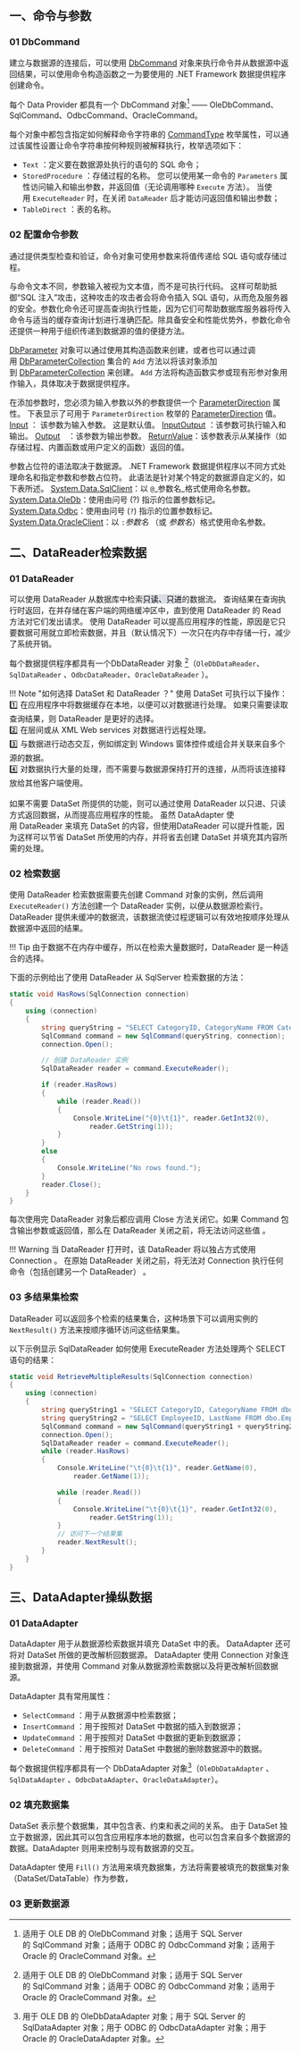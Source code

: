 ## 一、命令与参数
### 01 DbCommand

建立与数据源的连接后，可以使用 [DbCommand](https://learn.microsoft.com/zh-cn/dotnet/api/system.data.common.dbcommand) 对象来执行命令并从数据源中返回结果，可以使用命令构造函数之一为要使用的 .NET Framework 数据提供程序创建命令。

每个 Data Provider 都具有一个 DbCommand 对象[^1] —— OleDbCommand、SqlCommand、OdbcCommand、OracleCommand。


每个对象中都包含指定如何解释命令字符串的 [CommandType](https://learn.microsoft.com/zh-cn/dotnet/api/system.data.commandtype) 枚举属性，可以通过该属性设置让命令字符串按何种规则被解释执行，枚举选项如下：

- `Text` ：定义要在数据源处执行的语句的 SQL 命令；
- `StoredProcedure` ：存储过程的名称。 您可以使用某一命令的 `Parameters` 属性访问输入和输出参数，并返回值（无论调用哪种 `Execute` 方法）。 当使用 `ExecuteReader` 时，在关闭 `DataReader` 后才能访问返回值和输出参数；
- `TableDirect` ：表的名称。

### 02 配置命令参数
通过提供类型检查和验证，命令对象可使用参数来将值传递给 SQL 语句或存储过程。

与命令文本不同，参数输入被视为文本值，而不是可执行代码。 这样可帮助抵御“SQL 注入”攻击，这种攻击的攻击者会将命令插入 SQL 语句，从而危及服务器的安全。参数化命令还可提高查询执行性能，因为它们可帮助数据库服务器将传入命令与适当的缓存查询计划进行准确匹配。除具备安全和性能优势外，参数化命令还提供一种用于组织传递到数据源的值的便捷方法。

[DbParameter](https://learn.microsoft.com/zh-cn/dotnet/api/system.data.common.dbparameter) 对象可以通过使用其构造函数来创建，或者也可以通过调用 [DbParameterCollection](https://learn.microsoft.com/zh-cn/dotnet/api/system.data.common.dbcommand.dbparametercollection) 集合的 `Add` 方法以将该对象添加到 [DbParameterCollection](https://learn.microsoft.com/zh-cn/dotnet/api/system.data.common.dbparametercollection) 来创建。 `Add` 方法将构造函数实参或现有形参对象用作输入，具体取决于数据提供程序。

在添加参数时，您必须为输入参数以外的参数提供一个 [ParameterDirection](https://learn.microsoft.com/zh-cn/dotnet/api/system.data.parameterdirection) 属性。 下表显示了可用于 `ParameterDirection` 枚举的 [ParameterDirection](https://learn.microsoft.com/zh-cn/dotnet/api/system.data.parameterdirection) 值。
[Input](https://learn.microsoft.com/zh-cn/dotnet/api/system.data.parameterdirection#system-data-parameterdirection-input) ： 该参数为输入参数。 这是默认值。
[InputOutput](https://learn.microsoft.com/zh-cn/dotnet/api/system.data.parameterdirection#system-data-parameterdirection-inputoutput) ：该参数可执行输入和输出。
[Output](https://learn.microsoft.com/zh-cn/dotnet/api/system.data.parameterdirection#system-data-parameterdirection-output)　：该参数为输出参数。
[ReturnValue](https://learn.microsoft.com/zh-cn/dotnet/api/system.data.parameterdirection#system-data-parameterdirection-returnvalue)：该参数表示从某操作（如存储过程、内置函数或用户定义的函数）返回的值。

参数占位符的语法取决于数据源。 .NET Framework 数据提供程序以不同方式处理命名和指定参数和参数占位符。 此语法是针对某个特定的数据源自定义的，如下表所述。
[System.Data.SqlClient](https://learn.microsoft.com/zh-cn/dotnet/api/system.data.sqlclient)：以 `@`_参数名_格式使用命名参数。
[System.Data.OleDb](https://learn.microsoft.com/zh-cn/dotnet/api/system.data.oledb)：使用由问号 (?) 指示的位置参数标记。
[System.Data.Odbc](https://learn.microsoft.com/zh-cn/dotnet/api/system.data.odbc)：使用由问号 (`?`) 指示的位置参数标记。
[System.Data.OracleClient](https://learn.microsoft.com/zh-cn/dotnet/api/system.data.oracleclient)：以 `:`_参数名_ （或 _参数名_）格式使用命名参数。

## 二、DataReader检索数据

### 01 DataReader
可以使用 DataReader 从数据库中检索<mark style="background: #CACFD9A6;">只读、只进</mark>的数据流。 查询结果在查询执行时返回，在并存储在客户端的网络缓冲区中，直到使用 DataReader 的 Read 方法对它们发出请求。 使用 DataReader 可以提高应用程序的性能，原因是它只要数据可用就立即检索数据，并且（默认情况下）一次只在内存中存储一行，减少了系统开销。

每个数据提供程序都具有一个DbDataReader 对象 [^1]（`OleDbDataReader`、`SqlDataReader` 、`OdbcDataReader`、`OracleDataReader` ）。

!!! Note "如何选择 DataSet 和 DataReader ？"
	使用 DataSet 可执行以下操作：<br>
	:one: 在应用程序中将数据缓存在本地，以便可以对数据进行处理。 如果只需要读取查询结果，则 DataReader 是更好的选择。<br>
	:two: 在层间或从 XML Web services 对数据进行远程处理。<br>
	:three: 与数据进行动态交互，例如绑定到 Windows 窗体控件或组合并关联来自多个源的数据。<br>
	:four: 对数据执行大量的处理，而不需要与数据源保持打开的连接，从而将该连接释放给其他客户端使用。<br><br>
	如果不需要 DataSet 所提供的功能，则可以通过使用 DataReader 以只进、只读方式返回数据，从而提高应用程序的性能。 虽然 DataAdapter 使用 DataReader 来填充 DataSet 的内容，但使用DataReader 可以提升性能，因为这样可以节省 DataSet 所使用的内存，并将省去创建 DataSet 并填充其内容所需的处理。


### 02 检索数据

使用 DataReader 检索数据需要先创建 Command 对象的实例，然后调用 `ExecuteReader()` 方法创建一个 DataReader 实例，以便从数据源检索行。 DataReader 提供未缓冲的数据流，该数据流使过程逻辑可以有效地按顺序处理从数据源中返回的结果。

!!! Tip
	由于数据不在内存中缓存，所以在检索大量数据时，DataReader 是一种适合的选择。

下面的示例给出了使用 DataReader 从 SqlServer 检索数据的方法：
```csharp
static void HasRows(SqlConnection connection)
{
    using (connection)
    {
	    string queryString = "SELECT CategoryID, CategoryName FROM Categories;";
        SqlCommand command = new SqlCommand(queryString, connection);
        connection.Open();

		// 创建 DataReader 实例
        SqlDataReader reader = command.ExecuteReader();

        if (reader.HasRows)
        {
            while (reader.Read())
            {
                Console.WriteLine("{0}\t{1}", reader.GetInt32(0),
                    reader.GetString(1));
            }
        }
        else
        {
            Console.WriteLine("No rows found.");
        }
        reader.Close();
    }
}
```

每次使用完 DataReader 对象后都应调用 Close 方法关闭它。如果 Command 包含输出参数或返回值，那么在 DataReader 关闭之前，将无法访问这些值 。

!!! Warning
	当 DataReader 打开时，该 DataReader 将以独占方式使用 Connection 。 在原始 DataReader 关闭之前，将无法对 Connection 执行任何命令（包括创建另一个 DataReader） 。

### 03 多结果集检索
DataReader 可以返回多个检索的结果集合，这种场景下可以调用实例的 `NextResult()` 方法来按顺序循环访问这些结果集。

以下示例显示 SqlDataReader 如何使用 ExecuteReader 方法处理两个 SELECT 语句的结果：
```csharp
static void RetrieveMultipleResults(SqlConnection connection)
{
    using (connection)
    {
	    string queryString1 = "SELECT CategoryID, CategoryName FROM dbo.Categories;";
	    string queryString2 = "SELECT EmployeeID, LastName FROM dbo.Employees";
        SqlCommand command = new SqlCommand(queryString1 + queryString2, connection);
        connection.Open();
        SqlDataReader reader = command.ExecuteReader();
        while (reader.HasRows)
        {
            Console.WriteLine("\t{0}\t{1}", reader.GetName(0),
                reader.GetName(1));

            while (reader.Read())
            {
                Console.WriteLine("\t{0}\t{1}", reader.GetInt32(0),
                    reader.GetString(1));
            }
            // 访问下一个结果集
            reader.NextResult();
        }
    }
}
```

## 三、DataAdapter操纵数据

### 01 DataAdapter
DataAdapter 用于从数据源检索数据并填充 DataSet 中的表。 DataAdapter 还可将对 DataSet 所做的更改解析回数据源。 DataAdapter 使用 Connection 对象连接到数据源，并使用 Command 对象从数据源检索数据以及将更改解析回数据源。

DataAdapter 具有常用属性：

- `SelectCommand` ：用于从数据源中检索数据；
- `InsertCommand` ：用于按照对 DataSet 中数据的插入到数据源；
- `UpdateCommand` ：用于按照对 DataSet 中数据的更新到数据源；
- `DeleteCommand` ：用于按照对 DataSet 中数据的删除数据源中的数据。

每个数据提供程序都具有一个 DbDataAdapter 对象[^3]（`OleDbDataAdapter` 、`SqlDataAdapter` 、`OdbcDataAdapter`、`OracleDataAdapter`）。




### 02 填充数据集
DataSet 表示整个数据集，其中包含表、约束和表之间的关系。 由于 DataSet 独立于数据源，因此其可以包含应用程序本地的数据，也可以包含来自多个数据源的数据。DataAdapter 则用来控制与现有数据源的交互。

DataAdapter 使用 `Fill()` 方法用来填充数据集，方法将需要被填充的数据集对象（DataSet/DataTable）作为参数，



### 03 更新数据源


[^1]: 适用于 OLE DB 的 OleDbCommand 对象；适用于 SQL Server 的 SqlCommand 对象；适用于 ODBC 的 OdbcCommand 对象；适用于 Oracle 的 OracleCommand 对象。

[^2]: 用于 OLE DB 的  OleDbDataReader 对象；用于 SQL Server 的 SqlDataReader 对象；用于 ODBC 的  OdbcDataReader 对象；用于 Oracle 的 OracleDataReader 对象。

[^3]:  用于 OLE DB 的 OleDbDataAdapter 对象；用于 SQL Server 的 SqlDataAdapter 对象；用于 ODBC 的 OdbcDataAdapter 对象；用于 Oracle 的 OracleDataAdapter 对象。